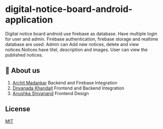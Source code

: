 # digital-notice-board-android-application


Digital notice board android use firebase as database. 
Have multiple login for user and admin. Firebase authentication, firebase storage and realtime database are used.
Admin can Add new notices, delete and view notices.Notices have titel, description and images.
User can view the published notices.

## 🚀 About us
1.  [Archit Madankar](github.com/architmadankar) Backend and Firebase Integration
2.  [Dnyanada Khandait](github.com/saik20012) Frontend and Backend Integration
3.  [Anushka Shivanand](github.com/carfreak30) Frontend Design


## License

[MIT](https://choosealicense.com/licenses/mit/)

